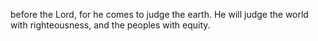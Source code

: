 before the Lord, for he comes to judge the earth. He will judge the world with righteousness, and the peoples with equity.
